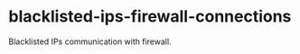 blacklisted-ips-firewall-connections
====================================

Blacklisted IPs communication with firewall.
